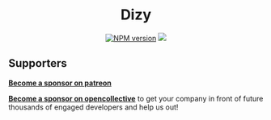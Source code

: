 <h1 align="center">Dizy</h1>

<p align="center">
	<a href="https://www.npmjs.com/package/dizy" target="__blank"><img src="https://img.shields.io/npm/v/dizy?color=0476bc&label=" alt="NPM version"></a>
	<a href="https://codecov.io/gh/kelian9/dizy" >
		<img src="https://codecov.io/gh/kelian9/dizy/graph/badge.svg?token=0ASEASXF1Q"/>
	</a>
</p>

## Supporters

[**Become a sponsor on patreon**](https://www.patreon.com/Hegelband)  

[**Become a sponsor on opencollective**](https://opencollective.com/hegelband/projects/dizy-js) to get your company in front of future thousands of engaged developers and help us out!
